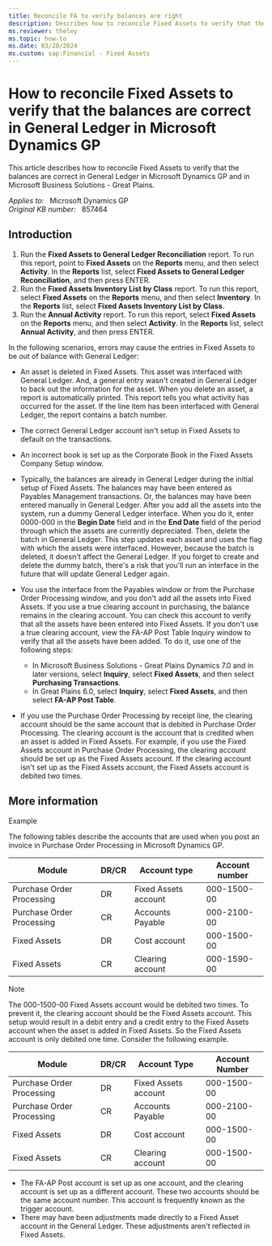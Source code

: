 ```yaml
---
title: Reconcile FA to verify balances are right
description: Describes how to reconcile Fixed Assets to verify that the balances are correct in General Ledger in Microsoft Dynamics GP.
ms.reviewer: theley
ms.topic: how-to
ms.date: 03/20/2024
ms.custom: sap:Financial - Fixed Assets
---
```

# How to reconcile Fixed Assets to verify that the balances are correct in General Ledger in Microsoft Dynamics GP

This article describes how to reconcile Fixed Assets to verify that the balances are correct in General Ledger in Microsoft Dynamics GP and in Microsoft Business Solutions - Great Plains.

_Applies to:_ &nbsp; Microsoft Dynamics GP  
_Original KB number:_ &nbsp; 857464

## Introduction

1. Run the **Fixed Assets to General Ledger Reconciliation** report. To run this report, point to **Fixed Assets** on the **Reports** menu, and then select **Activity**. In the **Reports** list, select **Fixed Assets to General Ledger Reconciliation**, and then press ENTER.
2. Run the **Fixed Assets Inventory List by Class** report. To run this report, select **Fixed Assets** on the **Reports** menu, and then select **Inventory**. In the **Reports** list, select **Fixed Assets Inventory List by Class**.
3. Run the **Annual Activity** report. To run this report, select **Fixed Assets** on the **Reports** menu, and then select **Activity**. In the **Reports** list, select **Annual Activity**, and then press ENTER.

In the following scenarios, errors may cause the entries in Fixed Assets to be out of balance with General Ledger:

- An asset is deleted in Fixed Assets. This asset was interfaced with General Ledger. And, a general entry wasn't created in General Ledger to back out the information for the asset. When you delete an asset, a report is automatically printed. This report tells you what activity has occurred for the asset. If the line item has been interfaced with General Ledger, the report contains a batch number.

- The correct General Ledger account isn't setup in Fixed Assets to default on the transactions.

- An incorrect book is set up as the Corporate Book in the Fixed Assets Company Setup window.

- Typically, the balances are already in General Ledger during the initial setup of Fixed Assets. The balances may have been entered as Payables Management transactions. Or, the balances may have been entered manually in General Ledger. After you add all the assets into the system, run a dummy General Ledger interface. When you do it, enter 0000-000 in the **Begin Date** field and in the **End Date** field of the period through which the assets are currently depreciated. Then, delete the batch in General Ledger. This step updates each asset and uses the flag with which the assets were interfaced. However, because the batch is deleted, it doesn't affect the General Ledger. If you forget to create and delete the dummy batch, there's a risk that you'll run an interface in the future that will update General Ledger again.
- You use the interface from the Payables window or from the Purchase Order Processing window, and you don't add all the assets into Fixed Assets. If you use a true clearing account in purchasing, the balance remains in the clearing account. You can check this account to verify that all the assets have been entered into Fixed Assets. If you don't use a true clearing account, view the FA-AP Post Table Inquiry window to verify that all the assets have been added. To do it, use one of the following steps:

  - In Microsoft Business Solutions - Great Plains Dynamics 7.0 and in later versions, select **Inquiry**, select **Fixed Assets**, and then select **Purchasing Transactions**.
  - In Great Plains 6.0, select **Inquiry**, select **Fixed Assets**, and then select **FA-AP Post Table**.

- If you use the Purchase Order Processing by receipt line, the clearing account should be the same account that is debited in Purchase Order Processing. The clearing account is the account that is credited when an asset is added in Fixed Assets. For example, if you use the Fixed Assets account in Purchase Order Processing, the clearing account should be set up as the Fixed Assets account. If the clearing account isn't set up as the Fixed Assets account, the Fixed Assets account is debited two times.

## More information

Example

The following tables describe the accounts that are used when you post an invoice in Purchase Order Processing in Microsoft Dynamics GP.

|Module|DR/CR|Account type|Account number|
|---|---|---|---|
|Purchase Order Processing|DR|Fixed Assets account|000-1500-00|
|Purchase Order Processing|CR|Accounts Payable|000-2100-00|
|Fixed Assets|DR|Cost account|000-1500-00|
|Fixed Assets|CR|Clearing account|000-1590-00|
  
> [!NOTE]
> The 000-1500-00 Fixed Assets account would be debited two times. To prevent it, the clearing account should be the Fixed Assets account. This setup would result in a debit entry and a credit entry to the Fixed Assets account when the asset is added in Fixed Assets. So the Fixed Assets account is only debited one time. Consider the following example.

|Module|DR/CR|Account Type|Account Number|
|---|---|---|---|
|Purchase Order Processing|DR|Fixed Assets account|000-1500-00|
|Purchase Order Processing|CR|Accounts Payable|000-2100-00|
|Fixed Assets|DR|Cost account|000-1500-00|
|Fixed Assets|CR|Clearing account|000-1500-00|
  
- The FA-AP Post account is set up as one account, and the clearing account is set up as a different account. These two accounts should be the same account number. This account is frequently known as the trigger account.
- There may have been adjustments made directly to a Fixed Asset account in the General Ledger. These adjustments aren't reflected in Fixed Assets.
